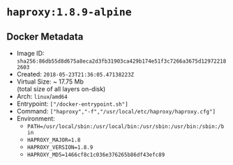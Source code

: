 # `haproxy:1.8.9-alpine`

## Docker Metadata

- Image ID: `sha256:86db55d8d675a8eca2d3fb31903ca429b174e51f3c7266a3675d129722182603`
- Created: `2018-05-23T21:36:05.47138223Z`
- Virtual Size: ~ 17.75 Mb  
  (total size of all layers on-disk)
- Arch: `linux`/`amd64`
- Entrypoint: `["/docker-entrypoint.sh"]`
- Command: `["haproxy","-f","/usr/local/etc/haproxy/haproxy.cfg"]`
- Environment:
  - `PATH=/usr/local/sbin:/usr/local/bin:/usr/sbin:/usr/bin:/sbin:/bin`
  - `HAPROXY_MAJOR=1.8`
  - `HAPROXY_VERSION=1.8.9`
  - `HAPROXY_MD5=1466cf8c1c036e376265b86df43efc89`
